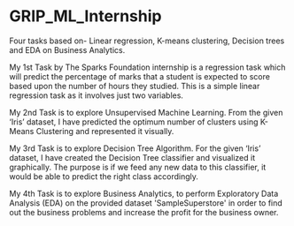 # GRIP_ML_Internship

Four tasks based on- Linear regression, K-means clustering, Decision trees and EDA on Business Analytics.

My 1st Task by The Sparks Foundation internship is a regression task which will predict the percentage of marks that a student is expected to score based upon the number of hours they studied. This is a simple linear regression task as it involves just two variables.

My 2nd Task is to explore Unsupervised Machine Learning. From the given ‘Iris’ dataset, I have predicted the optimum number of clusters using K-Means Clustering and represented it visually.

My 3rd Task is to explore Decision Tree Algorithm. For the given ‘Iris’ dataset, I have created the Decision Tree classifier and visualized it graphically. The purpose is if we feed any new data to this classifier, it would be able to predict the right class accordingly.

My 4th Task is to explore Business Analytics, to perform Exploratory Data Analysis (EDA) on the provided dataset 'SampleSuperstore' in order to find out the business problems and increase the profit for the business owner.
